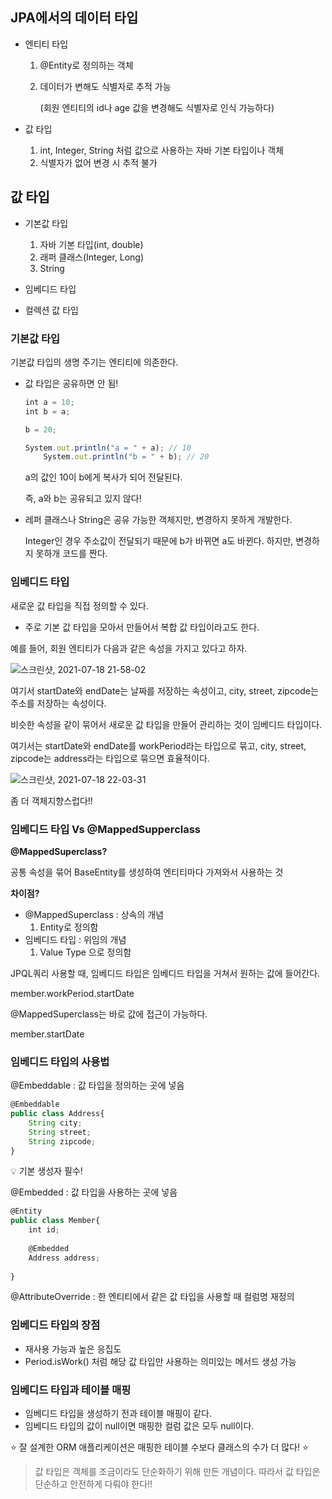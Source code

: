 ## JPA에서의 데이터 타입

- 엔티티 타입
    1. @Entity로 정의하는 객체
    2. 데이터가 변해도 식별자로 추적 가능

        (회원 엔티티의 id나 age 값을 변경해도 식별자로 인식 가능하다)

- 값 타입
    1. int, Integer, String 처럼 값으로 사용하는 자바 기본 타입이나 객체
    2. 식별자가 없어 변경 시 추적 불가

## 값 타입

- 기본값 타입
    1. 자바 기본 타입(int, double)
    2. 래퍼 클래스(Integer, Long)
    3. String

- 임베디드 타입
- 컬렉션 값 타입

### 기본값 타입

기본값 타입의 생명 주기는 엔티티에 의존한다.

- 값 타입은 공유하면 안 됨!

    ```jsx
    int a = 10;
    int b = a;

    b = 20;

    System.out.println("a = " + a); // 10 
    	System.out.println("b = " + b); // 20
    ```

    a의 값인 10이 b에게 복사가 되어 전달된다.

    즉, a와 b는 공유되고 있지 않다!

- 레퍼 클래스나 String은 공유 가능한 객체지만, 변경하지 못하게 개발한다.

    Integer인 경우 주소값이 전달되기 때문에 b가 바뀌면 a도 바뀐다. 하지만, 변경하지 못하개 코드를 짠다.

### 임베디드 타입

새로운 값 타입을 직접 정의할 수 있다.

- 주로 기본 값 타입을 모아서 만들어서 복합 값 타입이라고도 한다.

예를 들어, 회원 엔티티가 다음과 같은 속성을 가지고 있다고 하자.

![스크린샷, 2021-07-18 21-58-02](https://user-images.githubusercontent.com/52596617/126068812-c7b3479d-06a3-4543-a4cd-6ce127475ef8.png)

여기서 startDate와 endDate는 날짜를 저장하는 속성이고, city, street, zipcode는 주소를 저장하는 속성이다. 

비슷한 속성을 같이 묶어서 새로운 값 타입을 만들어 관리하는 것이 임베디드 타입이다. 

여기서는 startDate와 endDate를 workPeriod라는 타입으로 묶고, city, street, zipcode는 address라는 타입으로 묶으면 효율적이다.

![스크린샷, 2021-07-18 22-03-31](https://user-images.githubusercontent.com/52596617/126068824-7327f5da-3c68-4142-a6ef-38b60e9ffe1e.png)

좀 더 객체지향스럽다!! 

### 임베디드 타입 Vs @MappedSupperclass

**@MappedSuperclass?**

공통 속성을 묶어 BaseEntity를 생성하여 엔티티마다 가져와서 사용하는 것

**차이점?**

- @MappedSuperclass : 상속의 개념
    1. Entity로 정의함
- 임베디드 타입 : 위임의 개념
    1. Value Type 으로 정의함 

JPQL쿼리 사용할 때, 임베디드 타입은 임베디드 타입을 거쳐서 원하는 값에 들어간다.

member.workPeriod.startDate

@MappedSuperclass는 바로 값에 접근이 가능하다.

member.startDate 

### 임베디드 타입의 사용법

@Embeddable : 값 타입을 정의하는 곳에 넣음

```jsx
@Embeddable
public class Address{
	String city;
	String street;
	String zipcode;
}
```

💡 기본 생성자 필수!

@Embedded : 값 타입을 사용하는 곳에 넣음 

```jsx
@Entity
public class Member{
	int id;
	
	@Embedded
	Address address;
	
}
```

@AttributeOverride : 한 엔티티에서 같은 값 타입을 사용할 때 컬럼명 재정의 

### 임베디드 타입의 장점

- 재사용 가능과 높은 응집도
- Period.isWork() 처럼 해당 값 타입만 사용하는 의미있는 메서드 생성 가능

### 임베디드 타입과 테이블 매핑

- 임베디드 타입을 생성하기 전과 테이블 매핑이 같다.
- 임베디드 타입의 값이 null이면 매핑한 컬럼 값은 모두 null이다.

⭐ 잘 설계한 ORM 애플리케이션은 매핑한 테이블 수보다 클래스의 수가 더 많다! ⭐

> 값 타입은 객체를 조금이라도 단순화하기 위해 만든 개념이다. 따라서 값 타입은 단순하고 안전하게 다뤄야 한다!!

